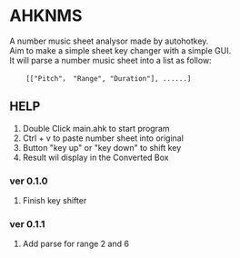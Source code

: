 # AHKNMS
A number music sheet analysor made by autohotkey. <br>
Aim to make a simple sheet key changer with a simple GUI.<br>
It will parse a number music sheet into a list as follow:

```autohotkey
    [["Pitch"， "Range", "Duration"], ......]
```

## HELP 

1. Double Click main.ahk to start program
2. Ctrl + v to paste number sheet into original
3. Button "key up" or "key down" to shift key
4. Result wil display in the Converted Box

### ver 0.1.0

1. Finish key shifter

### ver 0.1.1

1. Add parse for range 2 and 6
